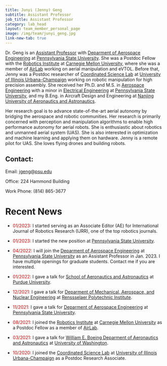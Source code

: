 ```yaml
---
title: Junyi (Jenny) Geng
subtitle: Assistant Professor
job_title: Assistant Professor
category: lab_head
layout: team_member_personal_page
image: /img/team/junyi_geng.jpg
link-new-tab: true
---
```


Dr. Geng is an [Assistant Professor](https://www.aero.psu.edu/department/directory-detail-g.aspx?q=jxg1052) with [Deparment of Aerospace Engineering](https://www.aero.psu.edu/) at [Pennsylvania State University](https://www.psu.edu/). She was a Postdoc Fellow with the [Robotics Institute](https://www.ri.cmu.edu/) at [Carnegie Mellon University](https://www.cmu.edu/), where she was a member of [AirLab](https://theairlab.org/) working on aerial manipulation and eVTOL. Before that, Jenny was a Postdoc researcher of [Coordinated Science Lab](https://csl.illinois.edu/) at [University of Illinois Urbana-Champaign](https://illinois.edu/) working on robotic manipulation for high precision assembly. She received her Ph.D. and M.S. in [Aerospace Engineering](https://www.aero.psu.edu/) with a minor in [Electrical Engineering](https://www.eecs.psu.edu/) at [Pennsylvania State University](https://www.psu.edu/), and my B.Eng. in Aircraft Design and Engineering at [Nanjing University of Aeronautics and Astronautics](https://studyatnuaa.org/).

Her research goal is to advance state-of-the-art aerial autonomy by bridging the aerospace and robotic communities. Her research is primarily concerned with perception and manipulation algorithms to enable high performance autonomy for aerial robots. She is enthusiastic about robotics and unmanned aerial system (UAS). She is also interested in optimization and machine learning and applying them on hardware. Jenny is a remote pilot for UAS. She loves flying drones and building robots.

## Contact: ##

Email: [jgeng@psu.edu](mailto:jgeng@psu.edu)

Office: 224 Hammond Building

Work Phone: (814) 865-3677

# Recent News

* <span style="color:red">01/2023:</span> I started serving as an Associate Editor (AE) for International Journal of Robotics Research (IJRR), one of the top robotics journals.

* <span style="color:red">01/2023:</span> I started the new position at [Pennsylvania State University](https://www.psu.edu/).

* <span style="color:red">04/2022:</span> I will join the [Deparment of Aerospace Engineering](https://www.aero.psu.edu/) at [Pennsylvania State University](https://www.psu.edu/) as an Assistant Professor in Jan. 2023. I have multiple openings for graduate students. Contact me if you are interested. 

* <span style="color:red">01/2022:</span> I gave a talk for [School of Aeronautics and Astronautics](https://engineering.purdue.edu/AAE) at [Purdue University](https://www.purdue.edu/). 

* <span style="color:red">12/2021:</span> I gave a talk for [Deparment of Mechanical, Aerospace, and Nuclear Engineering](https://mane.rpi.edu/) at [Renssselaer Polytechnic Institute](https://www.rpi.edu/). 

* <span style="color:red">11/2021:</span> I gave a talk for [Deparment of Aerospace Engineering](https://www.aero.psu.edu/) at [Pennsylvania State University](https://www.psu.edu/). 

* <span style="color:red">08/2021:</span> I joined the [Robotics Institute](https://www.ri.cmu.edu/) at [Carnegie Mellon University](https://www.cmu.edu/) as a Postdoc Fellow as a member of [AirLab](https://theairlab.org/).

* <span style="color:red">03/2021:</span> I gave a talk for [William E. Boeing Deparment of Aeronautics and Astronautics](https://www.aa.washington.edu/) at [University of Washington](http://www.washington.edu/).

* <span style="color:red">10/2020:</span> I joined the [Coordinated Science Lab](https://csl.illinois.edu/) at [University of Illinois Urbana-Champaign](https://illinois.edu/) as a Postdoc Research Associate.
